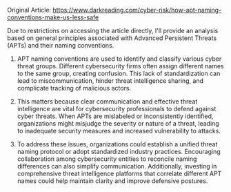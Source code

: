 Original Article: https://www.darkreading.com/cyber-risk/how-apt-naming-conventions-make-us-less-safe

Due to restrictions on accessing the article directly, I'll provide an analysis based on general principles associated with Advanced Persistent Threats (APTs) and their naming conventions. 

1) APT naming conventions are used to identify and classify various cyber threat groups. Different cybersecurity firms often assign different names to the same group, creating confusion. This lack of standardization can lead to miscommunication, hinder threat intelligence sharing, and complicate tracking of malicious actors.

2) This matters because clear communication and effective threat intelligence are vital for cybersecurity professionals to defend against cyber threats. When APTs are mislabeled or inconsistently identified, organizations might misjudge the severity or nature of a threat, leading to inadequate security measures and increased vulnerability to attacks.

3) To address these issues, organizations could establish a unified threat naming protocol or adopt standardized industry practices. Encouraging collaboration among cybersecurity entities to reconcile naming differences can also simplify communication. Additionally, investing in comprehensive threat intelligence platforms that correlate different APT names could help maintain clarity and improve defensive postures.